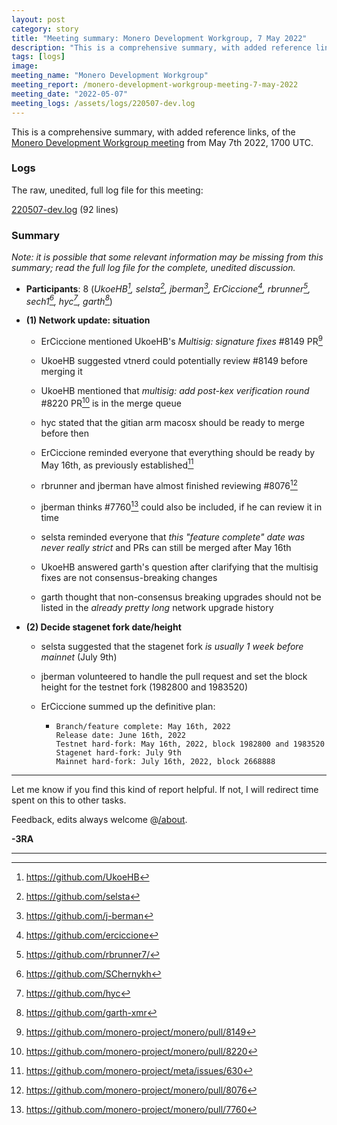 ```yaml
---
layout: post
category: story
title: "Meeting summary: Monero Development Workgroup, 7 May 2022"
description: "This is a comprehensive summary, with added reference links, of the Monero Development Workgroup meeting from May 7th, 2022, 1700 UTC."
tags: [logs]
image: 
meeting_name: "Monero Development Workgroup"
meeting_report: /monero-development-workgroup-meeting-7-may-2022
meeting_date: "2022-05-07"
meeting_logs: /assets/logs/220507-dev.log
---
```


This is a comprehensive summary, with added reference links, of the [Monero Development Workgroup meeting](/monero-development-workgroup-meeting-7-may-2022) from May 7th 2022, 1700 UTC.

### Logs

The raw, unedited, full log file for this meeting: 

[220507-dev.log](/assets/logs/220507-dev.log) (92 lines)

### Summary

*Note: it is possible that some relevant information may be missing from this summary; read the full log file for the complete, unedited discussion.*

- **Participants**: 8 (*UkoeHB[^1], selsta[^2], jberman[^3], ErCiccione[^4], rbrunner[^5], sech1[^6], hyc[^7], garth[^8]*)

- **(1) Network update: situation**

	- ErCiccione mentioned UkoeHB's *Multisig: signature fixes* #8149 PR[^9]
	
	- UkoeHB suggested vtnerd could potentially review #8149 before merging it
	
	- UkoeHB mentioned that *multisig: add post-kex verification round* #8220 PR[^10] is in the merge queue
	
	- hyc stated that the gitian arm macosx should be ready to merge before then
	
	- ErCiccione reminded everyone that everything should be ready by May 16th, as previously established[^11]
	
	- rbrunner and jberman have almost finished reviewing #8076[^12]
	
	- jberman thinks #7760[^13] could also be included, if he can review it in time
	
	- selsta reminded everyone that *this "feature complete" date was never really strict* and PRs can still be merged after May 16th
  
  - UkoeHB answered garth's question after clarifying that the multisig fixes are not consensus-breaking changes
  
  - garth thought that non-consensus breaking upgrades should not be listed in the *already pretty long* network upgrade history
  
- **(2) Decide stagenet fork date/height**

  - selsta suggested that the stagenet fork *is usually 1 week before mainnet* (July 9th)
  
  - jberman volunteered to handle the pull request and set the block height for the testnet fork (1982800 and 1983520)
  
  - ErCiccione summed up the definitive plan:

	-	```
		Branch/feature complete: May 16th, 2022
		Release date: June 16th, 2022
		Testnet hard-fork: May 16th, 2022, block 1982800 and 1983520
		Stagenet hard-fork: July 9th
		Mainnet hard-fork: July 16th, 2022, block 2668888
		```

---

Let me know if you find this kind of report helpful. If not, I will redirect time spent on this to other tasks.

Feedback, edits always welcome @[/about](/about#signature).

**-3RA**

---

[^1]: https://github.com/UkoeHB
[^2]: https://github.com/selsta
[^3]: https://github.com/j-berman
[^4]: https://github.com/erciccione
[^5]: https://github.com/rbrunner7/
[^6]: https://github.com/SChernykh
[^7]: https://github.com/hyc
[^8]: https://github.com/garth-xmr
[^9]: https://github.com/monero-project/monero/pull/8149
[^10]: https://github.com/monero-project/monero/pull/8220
[^11]: https://github.com/monero-project/meta/issues/630
[^12]: https://github.com/monero-project/monero/pull/8076
[^13]: https://github.com/monero-project/monero/pull/7760







